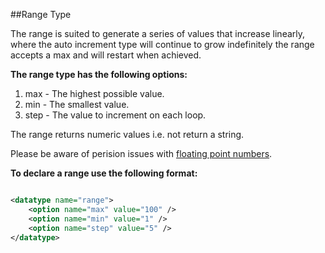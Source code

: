 ##Range Type

The range is suited to generate a series of values that increase linearly, where the auto increment type will continue to grow indefinitely the range accepts a max and will restart when achieved.

**The range type has the following options:**

1. max  - The highest possible value.
2. min  - The smallest value.
3. step - The value to increment on each loop.

The range returns numeric values i.e. not return a string.

Please be aware of perision issues with [floating point numbers](http://php.net/manual/en/language.types.float.php).

**To declare a range use the following format:**

```xml

<datatype name="range">
    <option name="max" value="100" />
    <option name="min" value="1" />
    <option name="step" value="5" />
</datatype>
```

